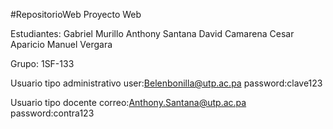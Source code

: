 #RepositorioWeb
 Proyecto Web

 Estudiantes: 
 Gabriel Murillo
 Anthony Santana
 David Camarena
 Cesar Aparicio
 Manuel Vergara

 Grupo: 1SF-133



Usuario tipo administrativo
    user:Belenbonilla@utp.ac.pa
    password:clave123

Usuario tipo docente
	correo:Anthony.Santana@utp.ac.pa
	password:contra123